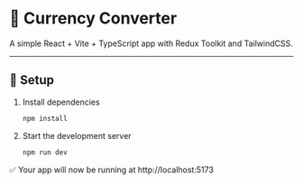 # 💱 Currency Converter

A simple React + Vite + TypeScript app with Redux Toolkit and TailwindCSS.

---

## 🚀 Setup

1. Install dependencies  
   ```bash
   npm install
2. Start the development server 
   ```bash
   npm run dev
✅ Your app will now be running at http://localhost:5173